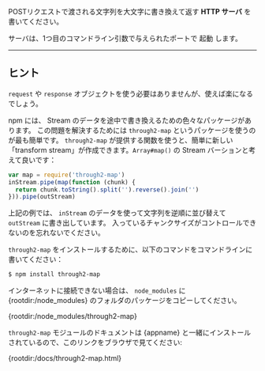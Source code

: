 POSTリクエストで渡される文字列を大文字に書き換えて返す **HTTP サーバ** を書いてください。

サーバは、1つ目のコマンドライン引数で与えられたポートで 起動 します。

----------------------------------------------------------------------
## ヒント

`request` や `response` オブジェクトを使う必要はありませんが、使えば楽になるでしょう。

npm には、 Stream のデータを途中で書き換えるための色々なパッケージがあります。
この問題を解決するためには `through2-map` というパッケージを使うのが最も簡単です。
`through2-map` が提供する関数を使うと、簡単に新しい「transform stream」が作成できます。`Array#map()` の Stream バーションと考えて良いです：

```js
var map = require('through2-map')
inStream.pipe(map(function (chunk) {
  return chunk.toString().split('').reverse().join('')
})).pipe(outStream)
```

上記の例では、 `inStream` のデータを使って文字列を逆順に並び替えて `outStream` に書き出しています。
入っているチャンクサイズがコントロールできないのを忘れないでください。

`through2-map` をインストールするために、以下のコマンドをコマンドラインに書いてください：

```sh
$ npm install through2-map
```

インターネットに接続できない場合は、 `node_modules` に {rootdir:/node_modules} のフォルダのパッケージをコピーしてください。

  {rootdir:/node_modules/through2-map}

`through2-map` モジュールのドキュメントは {appname} と一緒にインストールされているので、このリンクをブラウザで見てください:

  {rootdir:/docs/through2-map.html}
